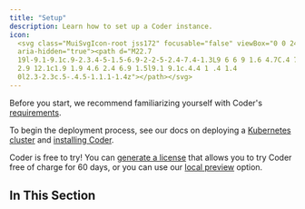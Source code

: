 ```yaml
---
title: "Setup"
description: Learn how to set up a Coder instance.
icon:
  <svg class="MuiSvgIcon-root jss172" focusable="false" viewBox="0 0 24 24"
  aria-hidden="true"><path d="M22.7
  19l-9.1-9.1c.9-2.3.4-5-1.5-6.9-2-2-5-2.4-7.4-1.3L9 6 6 9 1.6 4.7C.4 7.1.9 10.1
  2.9 12.1c1.9 1.9 4.6 2.4 6.9 1.5l9.1 9.1c.4.4 1 .4 1.4
  0l2.3-2.3c.5-.4.5-1.1.1-1.4z"></path></svg>
---
```


Before you start, we recommend familiarizing yourself with Coder's
[requirements](#requirements).

To begin the deployment process, see our docs on deploying a [Kubernetes
cluster](kubernetes/index.md) and [installing Coder](installation.md).

Coder is free to try! You can [generate a license](https://coder.com/trial) that
allows you to try Coder free of charge for 60 days, or you can use our [local
preview](kubernetes/local-preview) option.

## In This Section

<children></children>
